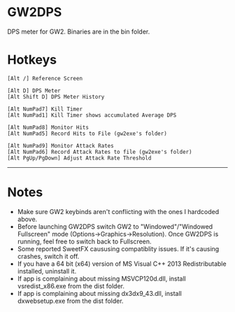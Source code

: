 GW2DPS
=======

DPS meter for GW2. Binaries are in the bin folder.


Hotkeys
=======
```
[Alt /] Reference Screen

[Alt D] DPS Meter
[Alt Shift D] DPS Meter History

[Alt NumPad7] Kill Timer
[Alt NumPad1] Kill Timer shows accumulated Average DPS

[Alt NumPad8] Monitor Hits
[Alt NumPad5] Record Hits to File (gw2exe's folder)

[Alt NumPad9] Monitor Attack Rates
[Alt NumPad6] Record Attack Rates to file (gw2exe's folder)
[Alt PgUp/PgDown] Adjust Attack Rate Threshold
```

----------------------------------

Notes
=======

- Make sure GW2 keybinds aren't conflicting with the ones I hardcoded above.
- Before launching GW2DPS switch GW2 to "Windowed"/"Windowed Fullscreen" mode (Options->Graphics->Resolution). Once GW2DPS is running, feel free to switch back to Fullscreen. 
- Some reported SweetFX caususing compatiblity issues. If it's causing crashes, switch it off.
- If you have a 64 bit (x64) version of MS Visual C++ 2013 Redistributable installed, uninstall it. 
- If app is complaining about missing MSVCP120d.dll, install vsredist_x86.exe from the dist folder.
- If app is complaining about missing dx3dx9_43.dll, install dxwebsetup.exe from the dist folder.

